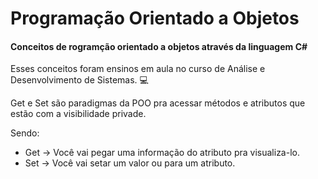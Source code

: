 # Programação Orientado a Objetos

#### Conceitos de rogramção orientado a objetos através da linguagem C#

<p> Esses conceitos foram ensinos em aula no curso de Análise e Desenvolvimento de Sistemas. 💻  </p>

<p> Get e Set são paradigmas da POO pra acessar métodos e atributos que estão com a visibilidade privade.</p>

Sendo:

- Get -> Você vai pegar uma informação do atributo pra visualiza-lo.
- Set -> Você vai setar um valor ou para um atributo.

